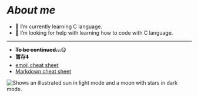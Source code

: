 # ***About me***
- 🌱 I’m currently learning C language.
- 🤔 I’m looking for help with learning how to code with C language.
- ---
- **~~To be continued...~~**😋
- **暂存⬇️**
- [emoji cheat sheet](https://www.webfx.com/tools/emoji-cheat-sheet/)
- [Markdown cheat sheet](https://www.markdownguide.org/cheat-sheet/)
<picture>
  <source media="(prefers-color-scheme: dark)" srcset="https://user-images.githubusercontent.com/25423296/163456776-7f95b81a-f1ed-45f7-b7ab-8fa810d529fa.png">
  <source media="(prefers-color-scheme: light)" srcset="https://user-images.githubusercontent.com/25423296/163456779-a8556205-d0a5-45e2-ac17-42d089e3c3f8.png">
  <img alt="Shows an illustrated sun in light mode and a moon with stars in dark mode." src="https://user-images.githubusercontent.com/25423296/163456779-a8556205-d0a5-45e2-ac17-42d089e3c3f8.png">
</picture>

